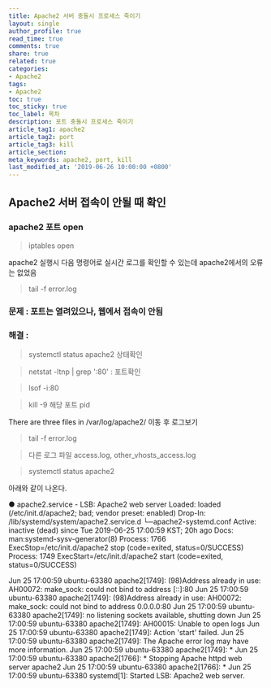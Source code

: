 ```yaml
---
title: Apache2 서버 충돌시 프로세스 죽이기
layout: single
author_profile: true
read_time: true
comments: true
share: true
related: true
categories:
- Apache2
tags:
- Apache2
toc: true
toc_sticky: true
toc_label: 목차
description: 포트 충돌시 프로세스 죽이기
article_tag1: apache2
article_tag2: port
article_tag3: kill
article_section:  
meta_keywords: apache2, port, kill
last_modified_at: '2019-06-26 10:00:00 +0800'
---
```


## Apache2 서버 접속이 안될 때 확인

### apache2 포트 open
> iptables open

apache2 실행시 다음 명령어로 실시간 로그를 확인할 수 있는데
apache2에서의 오류는 없었음
> tail -f error.log 

### 문제 : 포트는 열려있으나, 웹에서 접속이 안됨
### 해결 : 
> systemctl status apache2 상태확인

> netstat -ltnp | grep ':80' : 포트확인

> lsof -i:80

> kill -9 해당 포트 pid 

There are three files in /var/log/apache2/ 이동 후 로그보기

> tail -f error.log

> 다른 로그 파일 access.log, other_vhosts_access.log

> systemctl status apache2 

아래와 같이 나온다.
 
● apache2.service - LSB: Apache2 web server
   Loaded: loaded (/etc/init.d/apache2; bad; vendor preset: enabled)
  Drop-In: /lib/systemd/system/apache2.service.d
           └─apache2-systemd.conf
   Active: inactive (dead) since Tue 2019-06-25 17:00:59 KST; 20h ago
     Docs: man:systemd-sysv-generator(8)
  Process: 1766 ExecStop=/etc/init.d/apache2 stop (code=exited, status=0/SUCCESS)
  Process: 1749 ExecStart=/etc/init.d/apache2 start (code=exited, status=0/SUCCESS)

Jun 25 17:00:59 ubuntu-63380 apache2[1749]: (98)Address already in use: AH00072: make_sock: could not bind to address [::]:80
Jun 25 17:00:59 ubuntu-63380 apache2[1749]: (98)Address already in use: AH00072: make_sock: could not bind to address 0.0.0.0:80
Jun 25 17:00:59 ubuntu-63380 apache2[1749]: no listening sockets available, shutting down
Jun 25 17:00:59 ubuntu-63380 apache2[1749]: AH00015: Unable to open logs
Jun 25 17:00:59 ubuntu-63380 apache2[1749]: Action 'start' failed.
Jun 25 17:00:59 ubuntu-63380 apache2[1749]: The Apache error log may have more information.
Jun 25 17:00:59 ubuntu-63380 apache2[1749]:  *
Jun 25 17:00:59 ubuntu-63380 apache2[1766]:  * Stopping Apache httpd web server apache2
Jun 25 17:00:59 ubuntu-63380 apache2[1766]:  *
Jun 25 17:00:59 ubuntu-63380 systemd[1]: Started LSB: Apache2 web server.
